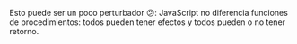 Esto puede ser un poco perturbador :confused:: JavaScript no diferencia funciones de procedimientos: todos pueden tener efectos y todos pueden o no tener retorno.